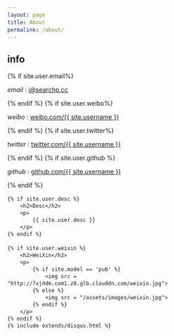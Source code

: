 ```yaml
---
layout: page
title: About
permalink: /about/
---
```

<div class="about">
	<h2>info</h2>
	{% if site.user.email%}
	<p>
		<em>email</em> : <a href="mailto:{{ site.user.email }}">i@searchp.cc</a>
	</p>
	{% endif %}
	{% if site.user.weibo%}
	<p>
		<em>weibo</em> : <a href="{{ site.user.weibo }}">weibo.com/{{ site.username }}</a>
	</p>
	{% endif %}
	{% if site.user.twitter%}
	<p>
		<em>twitter</em> : <a href="{{ site.user.twitter }}">twitter.com/{{ site.username }}</a>
	</p>
	{% endif %}
	{% if site.user.github %}
	<p>
		<em>github</em> : <a href="{{ site.user.github}} ">github.com/{{ site.username }}</a>
	</p>
	{% endif %}

	{% if site.user.desc %}
		<h2>Desc</h2>
		<p>
			{{ site.user.desc }}
		</p>
	{% endif %}
	
	{% if site.user.weixin %}
		<h2>WeiXin</h2>
		<p>
			{% if site.model == 'pub' %}
				<img src = "http://7xjddm.com1.z0.glb.clouddn.com/weixin.jpg">
			{% else %}
				<img src = "/assets/images/weixin.jpg">
			{% endif %}
		</p>
	{% endif %}
	{% include extends/disqus.html %}
</div>
